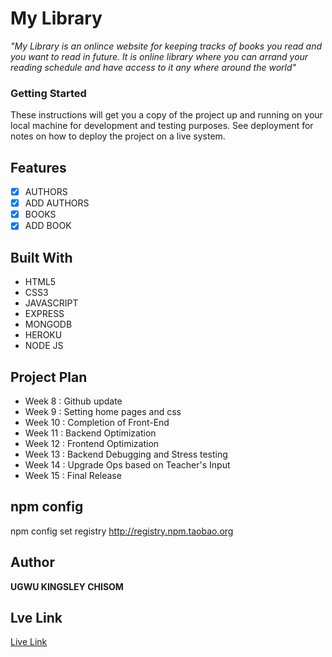 # My Library

_"My Library is an onlince website for keeping tracks of books you read and you want to read in future. It is online library where you can arrand your reading schedule and have access to it any where around the world"_

### Getting Started

These instructions will get you a copy of the project up and running on your local machine for development and testing purposes. See deployment for notes on how to deploy the project on a live system.

## Features

- [x] AUTHORS
- [x] ADD AUTHORS
- [x] BOOKS
- [x] ADD BOOK

## Built With

- HTML5
- CSS3
- JAVASCRIPT
- EXPRESS
- MONGODB
- HEROKU
- NODE JS

## Project Plan

- Week 8 : Github update
- Week 9 : Setting home pages and css
- Week 10 : Completion of Front-End
- Week 11 : Backend Optimization
- Week 12 : Frontend Optimization
- Week 13 : Backend Debugging and Stress testing
- Week 14 : Upgrade Ops based on Teacher's Input
- Week 15 : Final Release

## npm config
npm config set registry http://registry.npm.taobao.org

## Author

**UGWU KINGSLEY CHISOM**

## Lve Link

<a href="https://book-librarys.herokuapp.com/">Live Link</a>
